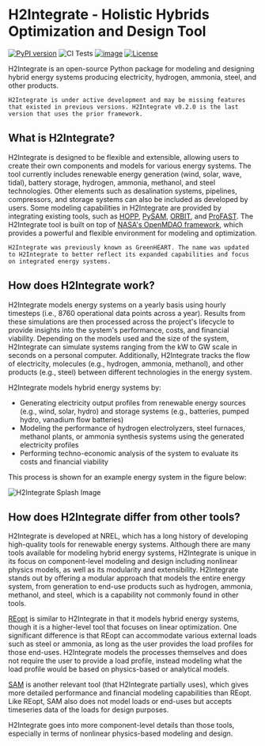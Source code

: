 # H2Integrate - Holistic Hybrids Optimization and Design Tool

[![PyPI version](https://badge.fury.io/py/h2integrate.svg)](https://badge.fury.io/py/h2integrate)
![CI Tests](https://github.com/NREL/H2Integrate/actions/workflows/ci.yml/badge.svg)
[![image](https://img.shields.io/pypi/pyversions/h2integrate.svg)](https://pypi.python.org/pypi/h2integrate)
[![License](https://img.shields.io/badge/License-BSD%203--Clause-blue.svg)](https://opensource.org/licenses/BSD-3-Clause)

H2Integrate is an open-source Python package for modeling and designing hybrid energy systems producing electricity, hydrogen, ammonia, steel, and other products.

```{note}
H2Integrate is under active development and may be missing features that existed in previous versions. H2Integrate v0.2.0 is the last version that uses the prior framework.
```

## What is H2Integrate?

H2Integrate is designed to be flexible and extensible, allowing users to create their own components and models for various energy systems.
The tool currently includes renewable energy generation (wind, solar, wave, tidal), battery storage, hydrogen, ammonia, methanol, and steel technologies.
Other elements such as desalination systems, pipelines, compressors, and storage systems can also be included as developed by users.
Some modeling capabilities in H2Integrate are provided by integrating existing tools, such as [HOPP](https://github.com/NREL/HOPP), [PySAM](https://github.com/NREL/pysam), [ORBIT](https://github.com/wisdem/ORBIT), and [ProFAST](https://github.com/NREL/ProFAST).
The H2Integrate tool is built on top of [NASA's OpenMDAO framework](https://github.com/OpenMDAO/OpenMDAO/), which provides a powerful and flexible environment for modeling and optimization.

```{note}
H2Integrate was previously known as GreenHEART. The name was updated to H2Integrate to better reflect its expanded capabilities and focus on integrated energy systems.
```

## How does H2Integrate work?

H2Integrate models energy systems on a yearly basis using hourly timesteps (i.e., 8760 operational data points across a year).
Results from these simulations are then processed across the project's lifecycle to provide insights into the system's performance, costs, and financial viability.
Depending on the models used and the size of the system, H2Integrate can simulate systems ranging from the kW to GW scale in seconds on a personal computer.
Additionally, H2Integrate tracks the flow of electricity, molecules (e.g., hydrogen, ammonia, methanol), and other products (e.g., steel) between different technologies in the energy system.


H2Integrate models hybrid energy systems by:
- Generating electricity output profiles from renewable energy sources (e.g., wind, solar, hydro) and storage systems (e.g., batteries, pumped hydro, vanadium flow batteries)
- Modeling the performance of hydrogen electrolyzers, steel furnaces, methanol plants, or ammonia synthesis systems using the generated electricity profiles
- Performing techno-economic analysis of the system to evaluate its costs and financial viability

This process is shown for an example energy system in the figure below:

![H2Integrate Splash Image](./splash_image.png)

## How does H2Integrate differ from other tools?

H2Integrate is developed at NREL, which has a long history of developing high-quality tools for renewable energy systems.
Although there are many tools available for modeling hybrid energy systems, H2Integrate is unique in its focus on component-level modeling and design including nonlinear physics models, as well as its modularity and extensibility.
H2Integrate stands out by offering a modular approach that models the entire energy system, from generation to end-use products such as hydrogen, ammonia, methanol, and steel, which is a capability not commonly found in other tools.

[REopt](https://reopt.nrel.gov/tool) is similar to H2Integrate in that it models hybrid energy systems, though it is a higher-level tool that focuses on linear optimization.
One significant difference is that REopt can accommodate various external loads such as steel or ammonia, as long as the user provides the load profiles for those end-uses.
H2Integrate models the processes themselves and does not require the user to provide a load profile, instead modeling what the load profile would be based on physics-based or analytical models.

[SAM](https://sam.nrel.gov/) is another relevant tool (that H2Integrate partially uses), which gives more detailed performance and financial modeling capabilities than REopt.
Like REopt, SAM also does not model loads or end-uses but accepts timeseries data of the loads for design purposes.

H2Integrate goes into more component-level details than those tools, especially in terms of nonlinear physics-based modeling and design.

```{tableofcontents}
```
